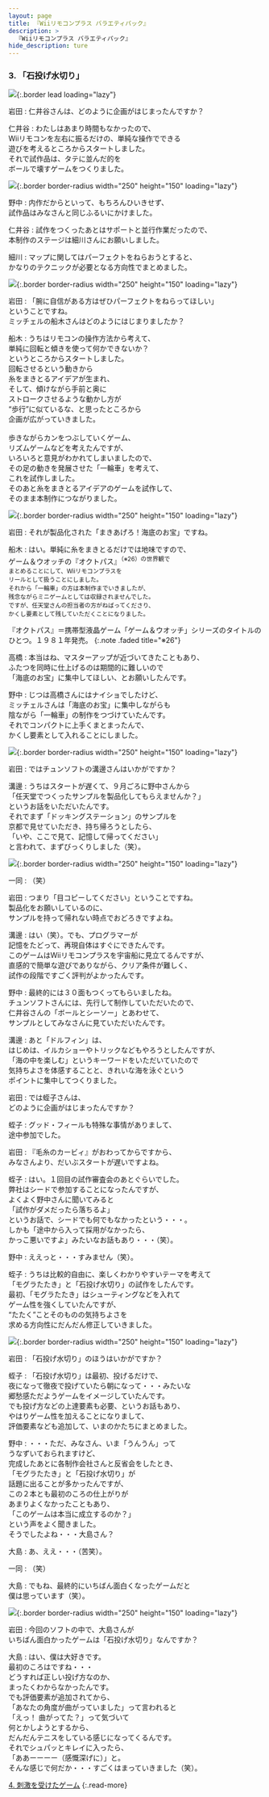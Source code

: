 ```yaml
---
layout: page
title: 『Wiiリモコンプラス バラエティパック』
description: >
  『Wiiリモコンプラス バラエティパック』
hide_description: ture
---
```


### 3. 「石投げ水切り」

![](/interviews/jp/wii/sc8j/vol1/img/mainvisual3.jpg){:.border lead loading="lazy"}

岩田
: 仁井谷さんは、どのように企画がはじまったんですか？

仁井谷
: わたしはあまり時間もなかったので、<br>Wiiリモコンを左右に振るだけの、単純な操作でできる<br>遊びを考えるところからスタートしました。<br>それで試作品は、タテに並んだ的を<br>ボールで壊すゲームをつくりました。

![](/interviews/jp/wii/sc8j/vol1/img/photo17.jpg){:.border border-radius width="250" height="150" loading="lazy"}

野中
: 内作だからといって、もちろんひいきせず、<br>試作品はみなさんと同じふるいにかけました。

仁井谷
: 試作をつくったあとはサポートと並行作業だったので、<br>本制作のステージは細川さんにお願いしました。

細川
: マップに関してはパーフェクトをねらおうとすると、<br>かなりのテクニックが必要となる方向性でまとめました。

![](/interviews/jp/wii/sc8j/vol1/img/photo17_2.jpg){:.border border-radius width="250" height="150" loading="lazy"}

岩田
: 「腕に自信がある方はぜひパーフェクトをねらってほしい」<br>ということですね。<br>ミッチェルの船木さんはどのようにはじまりましたか？

船木
: うちはリモコンの操作方法から考えて、<br>単純に回転と傾きを使って何かできないか？<br>というところからスタートしました。<br>回転させるという動きから<br>糸をまきとるアイデアが生まれ、<br>そして、傾けながら手前と奥に<br>ストロークさせるような動かし方が<br>“歩行”に似ているな、と思ったところから<br>企画が広がっていきました。<br>&nbsp;<br>歩きながらカンをつぶしていくゲーム、<br>リズムゲームなどを考えたんですが、<br>いろいろと意見がわかれてしまいましたので、<br>その足の動きを発展させた「一輪車」を考えて、<br>これを試作しました。<br>そのあと糸をまきとるアイデアのゲームを試作して、<br>そのまま本制作につながりました。

![](/interviews/jp/wii/sc8j/vol1/img/photo18.jpg){:.border border-radius width="250" height="150" loading="lazy"}

岩田
: それが製品化された「まきあげろ！海底のお宝」ですね。

船木
: はい。単純に糸をまきとるだけでは地味ですので、<br>ゲーム＆ウオッチの『オクトパス』<sup>（※26）の世界観で<br>まとめることにして、Wiiリモコンプラスを<br>リールとして扱うことにしました。<br>それから「一輪車」の方は本制作までいきましたが、<br>残念ながらミニゲームとしては収録されませんでした。<br>ですが、任天堂さんの担当者の方がねばってくださり、<br>かくし要素として残していただくことになりました。

『オクトパス』＝携帯型液晶ゲーム「ゲーム＆ウオッチ」シリーズのタイトルのひとつ。１９８１年発売。
{:.note .faded title="※26"}

高橋
: 本当はね、マスターアップが近づいてきたこともあり、<br>ふたつを同時に仕上げるのは期間的に難しいので<br>「海底のお宝」に集中してほしい、とお願いしたんです。

野中
: じつは高橋さんにはナイショでしたけど、<br>ミッチェルさんは「海底のお宝」に集中しながらも<br>陰ながら「一輪車」の制作をつづけていたんです。<br>それでコンパクトに上手くまとまったんで、<br>かくし要素として入れることにしました。

![](/interviews/jp/wii/sc8j/vol1/img/photo19.jpg){:.border border-radius width="250" height="150" loading="lazy"}

岩田
: ではチュンソフトの溝邊さんはいかがですか？

溝邊
: うちはスタートが遅くて、９月ごろに野中さんから<br>「任天堂でつくったサンプルを製品化してもらえませんか？」<br>というお話をいただいたんです。<br>それでまず「ドッキングステーション」のサンプルを<br>京都で見せていただき、持ち帰ろうとしたら、<br>「いや、ここで見て、記憶して帰ってください」<br>と言われて、まずびっくりしました（笑）。

![](/interviews/jp/wii/sc8j/vol1/img/photo20.jpg){:.border border-radius width="250" height="150" loading="lazy"}

一同
: （笑）

岩田
: つまり「目コピーしてください」ということですね。<br>製品化をお願いしているのに、<br>サンプルを持って帰れない時点でおどろきですよね。

溝邊
: はい（笑）。でも、プログラマーが<br>記憶をたどって、再現自体はすぐにできたんです。<br>このゲームはWiiリモコンプラスを宇宙船に見立てるんですが、<br>直感的で簡単な遊びでありながら、クリア条件が難しく、<br>試作の段階ですごく評判がよかったんです。

野中
: 最終的には３０面もつくってもらいましたね。<br>チュンソフトさんには、先行して制作していただいたので、<br>仁井谷さんの「ボールとシーソー」とあわせて、<br>サンプルとしてみなさんに見ていただいたんです。

溝邊
: あと「ドルフィン」は、<br>はじめは、イルカショーやトリックなどもやろうとしたんですが、<br>「海の中を楽しむ」というキーワードをいただいていたので<br>気持ちよさを体感することと、きれいな海を泳ぐという<br>ポイントに集中してつくりました。

岩田
: では蛭子さんは、<br>どのように企画がはじまったんですか？

蛭子
: グッド・フィールも特殊な事情がありまして、<br>途中参加でした。

岩田
: 『毛糸のカービィ』がおわってからですから、<br>みなさんより、だいぶスタートが遅いですよね。

蛭子
: はい。１回目の試作審査会のあとぐらいでした。<br>弊社はシードで参加することになったんですが、<br>よくよく野中さんに聞いてみると<br>「試作がダメだったら落ちるよ」<br>というお話で、シードでも何でもなかったという・・・。<br>しかも「途中から入って採用がなかったら、<br>かっこ悪いですよ」みたいなお話もあり・・・（笑）。

野中
: ええっと・・・すみません（笑）。

蛭子
: うちは比較的自由に、楽しくわかりやすいテーマを考えて<br>「モグラたたき」と「石投げ水切り」の試作をしたんです。<br>最初、「モグラたたき」はシューティングなどを入れて<br>ゲーム性を強くしていたんですが、<br>“たたく”ことそのものの気持ちよさを<br>求める方向性にだんだん修正していきました。

![](/interviews/jp/wii/sc8j/vol1/img/photo21.jpg){:.border border-radius width="250" height="150" loading="lazy"}

岩田
: 「石投げ水切り」のほうはいかがですか？

蛭子
: 「石投げ水切り」は最初、投げるだけで、<br>夜になって徹夜で投げていたら朝になって・・・みたいな<br>郷愁感ただようゲームをイメージしていたんです。<br>でも投げ方などの上達要素も必要、というお話もあり、<br>やはりゲーム性を加えることになりまして、<br>評価要素なども追加して、いまのかたちにまとめました。

野中
: ・・・ただ、みなさん、いま「うんうん」って<br>うなずいておられますけど、<br>完成したあとに各制作会社さんと反省会をしたとき、<br>「モグラたたき」と「石投げ水切り」が<br>話題に出ることが多かったんですが、<br>この２本とも最初のころの仕上がりが<br>あまりよくなかったこともあり、<br>「このゲームは本当に成立するのか？」<br>という声をよく聞きました。<br>そうでしたよね・・・大島さん？

大島
: あ、ええ・・・（苦笑）。

一同
: （笑）

大島
: でもね、最終的にいちばん面白くなったゲームだと<br>僕は思っています（笑）。

![](/interviews/jp/wii/sc8j/vol1/img/photo22.jpg){:.border border-radius width="250" height="150" loading="lazy"}

岩田
: 今回のソフトの中で、大島さんが<br>いちばん面白かったゲームは「石投げ水切り」なんですか？ 

大島
: はい、僕は大好きです。<br>最初のころはですね・・・<br>どうすれば正しい投げ方なのか、<br>まったくわからなかったんです。<br>でも評価要素が追加されてから、<br>「あなたの角度が曲がっていました」って言われると<br>「えっ！ 曲がってた？」って気づいて<br>何とかしようとするから、<br>だんだんテニスをしている感じになってくるんです。<br>それでシュパッとキレイに入ったら、<br>「ああーーーー（感慨深げに）」と。<br>そんな感じで何だか・・・すごくはまっていきました（笑）。

[4. 刺激を受けたゲーム](4.md)
{:.read-more}

